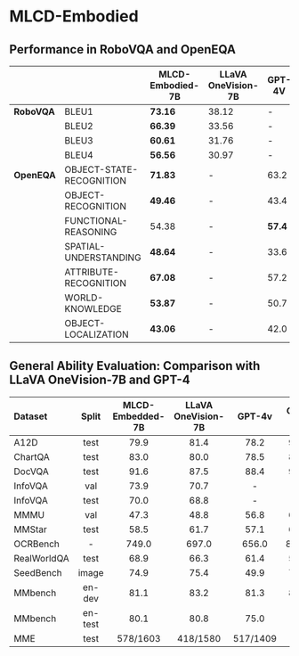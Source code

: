# MLCD-Embodied


## Performance in RoboVQA and OpenEQA



|                |                   | MLCD-Embodied-7B | LLaVA OneVision-7B | GPT-4V | RoboMamba |
|----------------|-------------------|-------------------|--------------------|--------|-----------|
| **RoboVQA**   | BLEU1             | **73.16**        | 38.12             | -      | 54.9      |
|                | BLEU2             | **66.39**        | 33.56             | -      | 44.2      |
|                | BLEU3             | **60.61**        | 31.76             | -      | 39.5      |
|                | BLEU4             | **56.56**        | 30.97             | -      | 36.3      |
| **OpenEQA**    | OBJECT-STATE-RECOGNITION | **71.83** | -           | 63.2   | -         |
|                | OBJECT-RECOGNITION        | **49.46** | -           | 43.4   | -         |
|                | FUNCTIONAL-REASONING      | 54.38 | -           | **57.4** | -       |
|                | SPATIAL-UNDERSTANDING     | **48.64** | -           | 33.6   | -         |
|                | ATTRIBUTE-RECOGNITION     | **67.08** | -           | 57.2   | -         |
|                | WORLD-KNOWLEDGE           | **53.87** | -           | 50.7   | -         |
|                | OBJECT-LOCALIZATION       | **43.06** | -           | 42.0     | -         |




## General Ability Evaluation: Comparison with LLaVA OneVision-7B and GPT-4

| Dataset     | Split   | MLCD-Embedded-7B | LLaVA OneVision-7B | GPT-4v   | GPT-4o |
| :-- | :-: | :-: | :-: | :-: | :-: |
| A12D        | test    | 79.9             | 81.4               | 78.2     | 94.2   |
| ChartQA     | test    | 83.0             | 80.0               | 78.5     | 85.7   |
| DocVQA      | test    | 91.6             | 87.5               | 88.4     | 92.8   |
| InfoVQA     | val     | 73.9             | 70.7               | -        | -      |
| InfoVQA     | test    | 70.0             | 68.8               | -        | -      |
| MMMU        | val     | 47.3             | 48.8               | 56.8     | 69.1   |
| MMStar      | test    | 58.5             | 61.7               | 57.1     | 63.9   |
| OCRBench    | -       | 749.0            | 697.0              | 656.0    | 805.0  |
| RealWorldQA | test    | 68.9             | 66.3               | 61.4     | 58.6   |
| SeedBench   | image   | 74.9             | 75.4               | 49.9     | 76.2   |
| MMbench     | en-dev  | 81.1             | 83.2               | 81.3     | 83.4   |
| MMbench     | en-test | 80.1             | 80.8               | 75.0     | -      |
| MME         | test    | 578/1603         | 418/1580           | 517/1409 | -      |
